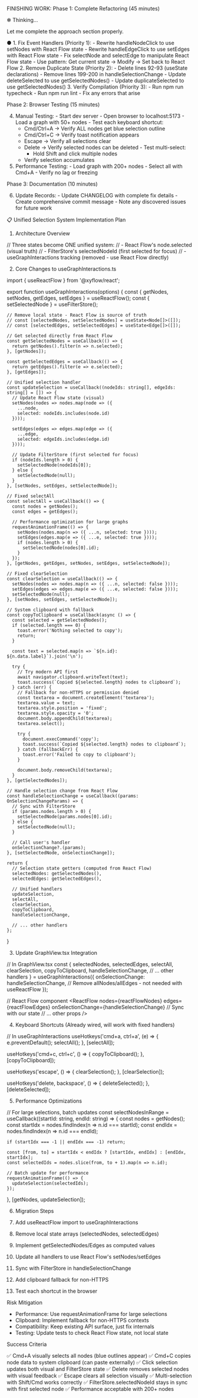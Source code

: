 FINISHING WORK:
 Phase 1: Complete Refactoring (45 minutes)

✻ Thinking…

  Let me complete the approach section properly.

● 1. Fix Event Handlers (Priority 1):
    - Rewrite handleNodeClick to use setNodes with React Flow state
    - Rewrite handleEdgeClick to use setEdges with React Flow state
    - Fix selectNode and selectEdge to manipulate React Flow state
    - Use pattern: Get current state → Modify → Set back to React Flow
  2. Remove Duplicate State (Priority 2):
    - Delete lines 92-93 (useState declarations)
    - Remove lines 199-200 in handleSelectionChange
    - Update deleteSelected to use getSelectedNodes()
    - Update duplicateSelected to use getSelectedNodes()
  3. Verify Compilation (Priority 3):
    - Run npm run typecheck
    - Run npm run lint
    - Fix any errors that arise

  Phase 2: Browser Testing (15 minutes)

  4. Manual Testing:
    - Start dev server
    - Open browser to localhost:5173
    - Load a graph with 50+ nodes
    - Test each keyboard shortcut:
        - Cmd/Ctrl+A → Verify ALL nodes get blue selection outline
      - Cmd/Ctrl+C → Verify toast notification appears
      - Escape → Verify all selections clear
      - Delete → Verify selected nodes can be deleted
    - Test multi-select:
        - Hold Shift and click multiple nodes
      - Verify selection accumulates
  5. Performance Testing:
    - Load graph with 200+ nodes
    - Select all with Cmd+A
    - Verify no lag or freezing

  Phase 3: Documentation (10 minutes)

  6. Update Records:
    - Update CHANGELOG with complete fix details
    - Create comprehensive commit message
    - Note any discovered issues for future work


📋 Unified Selection System Implementation Plan

  1. Architecture Overview

  // Three states become ONE unified system:
  // - React Flow's node.selected (visual truth)
  // - FilterStore's selectedNodeId (first selected for focus)
  // - useGraphInteractions tracking (removed - use React Flow directly)

  2. Core Changes to useGraphInteractions.ts

  import { useReactFlow } from '@xyflow/react';

  export function useGraphInteractions(options) {
    const { getNodes, setNodes, getEdges, setEdges } = useReactFlow();
    const { setSelectedNode } = useFilterStore();

    // Remove local state - React Flow is source of truth
    // const [selectedNodes, setSelectedNodes] = useState<Node[]>([]);
    // const [selectedEdges, setSelectedEdges] = useState<Edge[]>([]);

    // Get selected directly from React Flow
    const getSelectedNodes = useCallback(() => {
      return getNodes().filter(n => n.selected);
    }, [getNodes]);

    const getSelectedEdges = useCallback(() => {
      return getEdges().filter(e => e.selected);
    }, [getEdges]);

    // Unified selection handler
    const updateSelection = useCallback((nodeIds: string[], edgeIds: string[] = []) => {
      // Update React Flow state (visual)
      setNodes(nodes => nodes.map(node => ({
        ...node,
        selected: nodeIds.includes(node.id)
      })));

      setEdges(edges => edges.map(edge => ({
        ...edge,
        selected: edgeIds.includes(edge.id)
      })));

      // Update FilterStore (first selected for focus)
      if (nodeIds.length > 0) {
        setSelectedNode(nodeIds[0]);
      } else {
        setSelectedNode(null);
      }
    }, [setNodes, setEdges, setSelectedNode]);

    // Fixed selectAll
    const selectAll = useCallback(() => {
      const nodes = getNodes();
      const edges = getEdges();

      // Performance optimization for large graphs
      requestAnimationFrame(() => {
        setNodes(nodes.map(n => ({ ...n, selected: true })));
        setEdges(edges.map(e => ({ ...e, selected: true })));
        if (nodes.length > 0) {
          setSelectedNode(nodes[0].id);
        }
      });
    }, [getNodes, getEdges, setNodes, setEdges, setSelectedNode]);

    // Fixed clearSelection
    const clearSelection = useCallback(() => {
      setNodes(nodes => nodes.map(n => ({ ...n, selected: false })));
      setEdges(edges => edges.map(e => ({ ...e, selected: false })));
      setSelectedNode(null);
    }, [setNodes, setEdges, setSelectedNode]);

    // System clipboard with fallback
    const copyToClipboard = useCallback(async () => {
      const selected = getSelectedNodes();
      if (selected.length === 0) {
        toast.error('Nothing selected to copy');
        return;
      }

      const text = selected.map(n => `${n.id}: ${n.data.label}`).join('\n');

      try {
        // Try modern API first
        await navigator.clipboard.writeText(text);
        toast.success(`Copied ${selected.length} nodes to clipboard`);
      } catch (err) {
        // Fallback for non-HTTPS or permission denied
        const textarea = document.createElement('textarea');
        textarea.value = text;
        textarea.style.position = 'fixed';
        textarea.style.opacity = '0';
        document.body.appendChild(textarea);
        textarea.select();

        try {
          document.execCommand('copy');
          toast.success(`Copied ${selected.length} nodes to clipboard`);
        } catch (fallbackErr) {
          toast.error('Failed to copy to clipboard');
        }

        document.body.removeChild(textarea);
      }
    }, [getSelectedNodes]);

    // Handle selection change from React Flow
    const handleSelectionChange = useCallback((params: OnSelectionChangeParams) => {
      // Sync with FilterStore
      if (params.nodes.length > 0) {
        setSelectedNode(params.nodes[0].id);
      } else {
        setSelectedNode(null);
      }

      // Call user's handler
      onSelectionChange?.(params);
    }, [setSelectedNode, onSelectionChange]);

    return {
      // Selection state getters (computed from React Flow)
      selectedNodes: getSelectedNodes(),
      selectedEdges: getSelectedEdges(),

      // Unified handlers
      updateSelection,
      selectAll,
      clearSelection,
      copyToClipboard,
      handleSelectionChange,

      // ... other handlers
    };
  }

  3. Update GraphView.tsx Integration

  // In GraphView.tsx
  const {
    selectedNodes,
    selectedEdges,
    selectAll,
    clearSelection,
    copyToClipboard,
    handleSelectionChange,
    // ... other handlers
  } = useGraphInteractions({
    onSelectionChange: handleSelectionChange,
    // Remove allNodes/allEdges - not needed with useReactFlow
  });

  // React Flow component
  <ReactFlow
    nodes={reactFlowNodes}
    edges={reactFlowEdges}
    onSelectionChange={handleSelectionChange} // Sync with our state
    // ... other props
  />

  4. Keyboard Shortcuts (Already wired, will work with fixed handlers)

  // In useGraphInteractions
  useHotkeys('cmd+a, ctrl+a', (e) => {
    e.preventDefault();
    selectAll();
  }, [selectAll]);

  useHotkeys('cmd+c, ctrl+c', () => {
    copyToClipboard();
  }, [copyToClipboard]);

  useHotkeys('escape', () => {
    clearSelection();
  }, [clearSelection]);

  useHotkeys('delete, backspace', () => {
    deleteSelected();
  }, [deleteSelected]);

  5. Performance Optimizations

  // For large selections, batch updates
  const selectNodesInRange = useCallback((startId: string, endId: string) => {
    const nodes = getNodes();
    const startIdx = nodes.findIndex(n => n.id === startId);
    const endIdx = nodes.findIndex(n => n.id === endId);

    if (startIdx === -1 || endIdx === -1) return;

    const [from, to] = startIdx < endIdx ? [startIdx, endIdx] : [endIdx, startIdx];
    const selectedIds = nodes.slice(from, to + 1).map(n => n.id);

    // Batch update for performance
    requestAnimationFrame(() => {
      updateSelection(selectedIds);
    });
  }, [getNodes, updateSelection]);

  6. Migration Steps

  1. Add useReactFlow import to useGraphInteractions
  2. Remove local state arrays (selectedNodes, selectedEdges)
  3. Implement getSelectedNodes/Edges as computed values
  4. Update all handlers to use React Flow's setNodes/setEdges
  5. Sync with FilterStore in handleSelectionChange
  6. Add clipboard fallback for non-HTTPS
  7. Test each shortcut in the browser

  Risk Mitigation

  - Performance: Use requestAnimationFrame for large selections
  - Clipboard: Implement fallback for non-HTTPS contexts
  - Compatibility: Keep existing API surface, just fix internals
  - Testing: Update tests to check React Flow state, not local state

  Success Criteria

  ✅ Cmd+A visually selects all nodes (blue outlines appear)
  ✅ Cmd+C copies node data to system clipboard (can paste externally)
  ✅ Click selection updates both visual and FilterStore state
  ✅ Delete removes selected nodes with visual feedback
  ✅ Escape clears all selection visually
  ✅ Multi-selection with Shift/Cmd works correctly
  ✅ FilterStore.selectedNodeId stays in sync with first selected node
  ✅ Performance acceptable with 200+ nodes